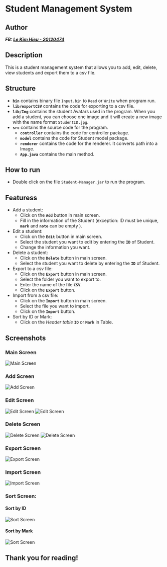 # Student Management System
## Author
**_FB: [Le Kim Hieu - 20120474](https://www.facebook.com/hopwj/)_**

## Description

This is a student management system that allows you to add, edit, delete, view students and export them to a csv file.

## Structure

- **`bin`** contains binary file `Input.bin` to `Read` or `Write` when program run.
- **`lib/exportCSV`** contains the code for exporting to a csv file.
- **`lib/Img`** contains the student Avatars used in the program. When you add a student, you can choose one image and it will create a new image with the name format `StudentID.jpg`.
- **`src`** contains the source code for the program.
  - **`controller`** contains the code for controller package.
  - **`model`** contains the code for Student model package.
  - **`renderer`** contains the code for the renderer. It converts path into a Image.
  - **`App.java`** contains the main method.

## How to run

- Double click on the file `Student-Manager.jar` to run the program.

## Featuress

- Add a student:
  - Click on the **`Add`** button in main screen.
  - Fill in the information of the Student (exception: ID must be unique, **`mark`** and **`note`** can be empty ).
- Edit a student:
  - Click on the **`Edit`** button in main screen.
  - Select the student you want to edit by entering the **`ID`** of Student.
  - Change the information you want.
- Delete a student:
  - Click on the **`Delete`** button in main screen.
  - Select the student you want to delete by entering the **`ID`** of Student.
- Export to a csv file:
  - Click on the **`Export`** button in main screen.
  - Select the folder you want to export to.
  - Enter the name of the file **`CSV`**.
  - Click on the **`Export`** button.
- Import from a csv file:
  - Click on the **`Import`** button in main screen.
  - Select the file you want to import.
  - Click on the **`Import`** button.
- Sort by ID or Mark:
  - Click on the _Header table_ **`ID`** or **`Mark`** in Table.

## Screenshots

### Main Screen

![Main Screen](./lib/screen/main.png)

### Add Screen

![Add Screen](./lib/screen/add.png)

### Edit Screen

![Edit Screen](./lib/screen/edit1.png)
![Edit Screen](./lib/screen/edit2.png)

### Delete Screen

![Delete Screen](./lib/screen/delete1.png)
![Delete Screen](./lib/screen/delete2.png)

### Export Screen

![Export Screen](./lib/screen/export.png)

### Import Screen

![Import Screen](./lib/screen/import.png)

### Sort Screen:

#### Sort by ID

![Sort Screen](./lib/screen/sortID.png)

#### Sort by Mark

![Sort Screen](./lib/screen/sortMark.png)

## Thank you for reading!
